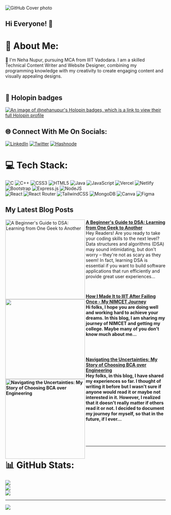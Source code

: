 ![GitHub Cover photo](https://github.com/neha-nupur/neha-nupur/assets/110279038/c0c17b54-8ee2-4584-afab-6bc388d31cf1)

## Hi Everyone! 👋

# 💫 About Me:
🙂 I'm Neha Nupur, pursuing MCA from IIIT Vadodara. I am a skilled Technical Content Writer and Website Designer, combining my programming knowledge with my creativity to create engaging content and visually appealing designs.<br><br>

## 📛 Holopin badges
[![An image of @nehanupur's Holopin badges, which is a link to view their full Holopin profile](https://holopin.me/nehanupur)](https://holopin.io/@nehanupur)

## 🌐 Connect With Me On Socials:
[![LinkedIn](https://img.shields.io/badge/LinkedIn-%230077B5.svg?logo=linkedin&logoColor=white)](https://linkedin.com/in/nehanupur) [![Twitter](https://img.shields.io/badge/Twitter-%231DA1F2.svg?logo=Twitter&logoColor=white)](https://twitter.com/iamnehanupur)  [![Hashnode](https://img.shields.io/badge/Hashnode-%230077B5.svg?logo=Hashnode&logoColor=white)](https://nehanupur.hashnode.dev/) 

# 💻 Tech Stack:
![C](https://img.shields.io/badge/c-%2300599C.svg?style=plastic&logo=c&logoColor=white) ![C++](https://img.shields.io/badge/c++-%2300599C.svg?style=plastic&logo=c%2B%2B&logoColor=white) ![CSS3](https://img.shields.io/badge/css3-%231572B6.svg?style=plastic&logo=css3&logoColor=white) ![HTML5](https://img.shields.io/badge/html5-%23E34F26.svg?style=plastic&logo=html5&logoColor=white) ![Java](https://img.shields.io/badge/java-%23ED8B00.svg?style=plastic&logo=java&logoColor=white) ![JavaScript](https://img.shields.io/badge/javascript-%23323330.svg?style=plastic&logo=javascript&logoColor=%23F7DF1E) ![Vercel](https://img.shields.io/badge/vercel-%23000000.svg?style=plastic&logo=vercel&logoColor=white) ![Netlify](https://img.shields.io/badge/netlify-%23000000.svg?style=plastic&logo=netlify&logoColor=#00C7B7) ![Bootstrap](https://img.shields.io/badge/bootstrap-%23563D7C.svg?style=plastic&logo=bootstrap&logoColor=white) ![Express.js](https://img.shields.io/badge/express.js-%23404d59.svg?style=plastic&logo=express&logoColor=%2361DAFB) ![NodeJS](https://img.shields.io/badge/node.js-6DA55F?style=plastic&logo=node.js&logoColor=white) <br> ![React](https://img.shields.io/badge/react-%2320232a.svg?style=plastic&logo=react&logoColor=%2361DAFB) ![React Router](https://img.shields.io/badge/React_Router-CA4245?style=plastic&logo=react-router&logoColor=white) ![TailwindCSS](https://img.shields.io/badge/tailwindcss-%2338B2AC.svg?style=plastic&logo=tailwind-css&logoColor=white) ![MongoDB](https://img.shields.io/badge/MongoDB-%234ea94b.svg?style=plastic&logo=mongodb&logoColor=white) ![Canva](https://img.shields.io/badge/Canva-%2300C4CC.svg?style=plastic&logo=Canva&logoColor=white) 	![Figma](https://img.shields.io/badge/figma-%23F24E1E.svg?style=plastic&logo=figma&logoColor=white)


## My Latest Blog Posts 

<p align="left">
<a href="https://nehanupur.hashnode.dev/a-beginners-guide-to-dsa-learning-from-one-geek-to-another" title="A Beginner's Guide to DSA: Learning from One Geek to Another"><img src="https://cdn.hashnode.com/res/hashnode/image/upload/v1687815218322/1c608806-fc26-4d10-b3bf-5efd2dff2473.png" alt=" A Beginner's Guide to DSA: Learning from One Geek to Another" width="250px" align="left" /></a>
<a href="https://nehanupur.hashnode.dev/a-beginners-guide-to-dsa-learning-from-one-geek-to-another" title="A Beginner's Guide to DSA: Learning from One Geek to Another"><strong>A Beginner's Guide to DSA: Learning from One Geek to Another</strong></a>
<br/> Hey Readers! Are you ready to take your coding skills to the next level? Data structures and algorithms (DSA) may sound intimidating, but don't worry – they're not as scary as they seem! In fact, learning DSA is essential if you want to build software applications that run efficiently and provide great user experiences...</p> 
<p align=left> <br>

 <p align="left">
<a href="https://nehanupur.hashnode.dev/how-i-made-it-to-iiit-after-failing-once-my-nimcet-journey?source=more_articles_bottom_blogs"><img src="https://cdn.hashnode.com/res/hashnode/image/upload/v1754077091279/2a129ffe-b972-4736-9da6-bb8eba2df9ec.png?w=1600&h=840&fit=crop&crop=entropy&auto=compress,format&format=webp" width="250px" align="left" /></a>
<a href="https://nehanupur.hashnode.dev/how-i-made-it-to-iiit-after-failing-once-my-nimcet-journey?source=more_articles_bottom_blogs" title="How I Made It to IIIT After Failing Once - My NIMCET Journey"><strong>How I Made It to IIIT After Failing Once - My NIMCET Journey</a>
<br/>Hi folks, I hope you are doing well and working hard to achieve your dreams. In this blog, I am sharing my journey of NIMCET and getting my college. Maybe many of you don’t know much about me...</p> <br> <br>
<p align=left> </p> 

  <p align="left">
<a href="https://nehanupur.hashnode.dev/navigating-the-uncertainties-my-story-of-choosing-bca-over-engineering" title="Navigating the Uncertainties: My Story of Choosing BCA over Engineering"><img src="https://cdn.hashnode.com/res/hashnode/image/upload/v1684491801903/789c1450-79d0-45d5-a925-1a0a695241f7.png" alt=" Navigating the Uncertainties: My Story of Choosing BCA over Engineering" width="250px" align="left" /></a>
<a href="https://nehanupur.hashnode.dev/navigating-the-uncertainties-my-story-of-choosing-bca-over-engineering" title="Navigating the Uncertainties: My Story of Choosing BCA over Engineering"><strong>Navigating the Uncertainties: My Story of Choosing BCA over Engineering</strong></a>
<br/>  Hey folks, in this blog, I have shared my experiences so far. I thought of writing it before but I wasn't sure if anyone would read it or maybe not interested in it. However, I realized that it doesn't really matter if others read it or not. I decided to document my journey for myself, so that in the future, if I ever... </p> <br/>

<p align=left> <br>
 <hr> 



# 📊 GitHub Stats:
![](https://github-readme-stats.vercel.app/api?username=neha-nupur&theme=dark&hide_border=false&include_all_commits=false&count_private=false)<br/>
![](https://github-readme-streak-stats.herokuapp.com/?user=neha-nupur&theme=dark&hide_border=false)<br/>
![](https://github-readme-stats.vercel.app/api/top-langs/?username=neha-nupur&theme=dark&hide_border=false&include_all_commits=false&count_private=false&layout=compact)

---
[![](https://visitcount.itsvg.in/api?id=neha-nupur&icon=0&color=0)](https://visitcount.itsvg.in)


<!-- Proudly created with GPRM ( https://gprm.itsvg.in ) -->
